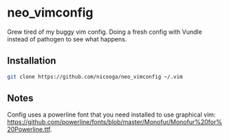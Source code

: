 # neo_vimconfig
Grew tired of my buggy vim config. Doing a fresh config with Vundle instead of pathogen to see what happens.

## Installation

~~~bash
git clone https://github.com/nicooga/neo_vimconfig ~/.vim
~~~

## Notes
Config uses a powerline font that you need installed to use graphical vim: https://github.com/powerline/fonts/blob/master/Monofur/Monofur%20for%20Powerline.ttf.
